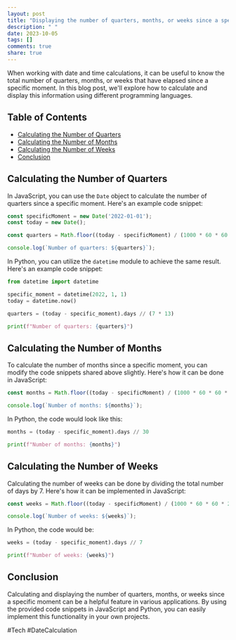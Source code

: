 ```yaml
---
layout: post
title: "Displaying the number of quarters, months, or weeks since a specific moment"
description: " "
date: 2023-10-05
tags: []
comments: true
share: true
---
```


When working with date and time calculations, it can be useful to know the total number of quarters, months, or weeks that have elapsed since a specific moment. In this blog post, we'll explore how to calculate and display this information using different programming languages.

## Table of Contents
- [Calculating the Number of Quarters](#calculating-the-number-of-quarters)
- [Calculating the Number of Months](#calculating-the-number-of-months)
- [Calculating the Number of Weeks](#calculating-the-number-of-weeks)
- [Conclusion](#conclusion)

## Calculating the Number of Quarters

In JavaScript, you can use the `Date` object to calculate the number of quarters since a specific moment. Here's an example code snippet:

```javascript
const specificMoment = new Date('2022-01-01');
const today = new Date();

const quarters = Math.floor((today - specificMoment) / (1000 * 60 * 60 * 24 * 7 * 13));

console.log(`Number of quarters: ${quarters}`);
```

In Python, you can utilize the `datetime` module to achieve the same result. Here's an example code snippet:

```python
from datetime import datetime

specific_moment = datetime(2022, 1, 1)
today = datetime.now()

quarters = (today - specific_moment).days // (7 * 13)

print(f"Number of quarters: {quarters}")
```

## Calculating the Number of Months

To calculate the number of months since a specific moment, you can modify the code snippets shared above slightly. Here's how it can be done in JavaScript:

```javascript
const months = Math.floor((today - specificMoment) / (1000 * 60 * 60 * 24 * 30));

console.log(`Number of months: ${months}`);
```

In Python, the code would look like this:

```python
months = (today - specific_moment).days // 30

print(f"Number of months: {months}")
```

## Calculating the Number of Weeks

Calculating the number of weeks can be done by dividing the total number of days by 7. Here's how it can be implemented in JavaScript:

```javascript
const weeks = Math.floor((today - specificMoment) / (1000 * 60 * 60 * 24 * 7));

console.log(`Number of weeks: ${weeks}`);
```

In Python, the code would be:

```python
weeks = (today - specific_moment).days // 7

print(f"Number of weeks: {weeks}")
```

## Conclusion

Calculating and displaying the number of quarters, months, or weeks since a specific moment can be a helpful feature in various applications. By using the provided code snippets in JavaScript and Python, you can easily implement this functionality in your own projects.

#Tech #DateCalculation